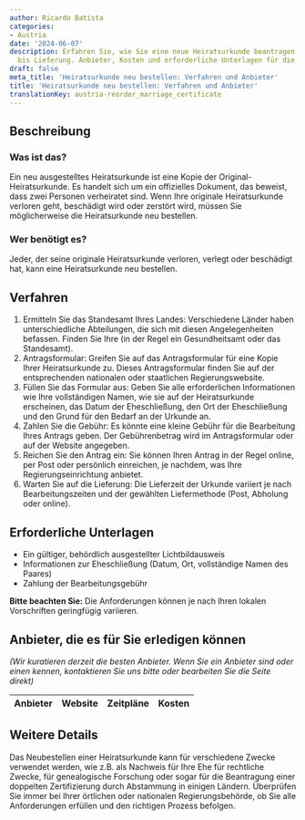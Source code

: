 ```yaml
---
author: Ricardo Batista
categories:
- Austria
date: '2024-06-07'
description: Erfahren Sie, wie Sie eine neue Heiratsurkunde beantragen, von Standesamt
  bis Lieferung. Anbieter, Kosten und erforderliche Unterlagen für die Neubestellung.
draft: false
meta_title: 'Heiratsurkunde neu bestellen: Verfahren und Anbieter'
title: 'Heiratsurkunde neu bestellen: Verfahren und Anbieter'
translationKey: austria-reorder_marriage_certificate
---
```



## Beschreibung
### Was ist das?
Ein neu ausgestelltes Heiratsurkunde ist eine Kopie der Original-Heiratsurkunde. Es handelt sich um ein offizielles Dokument, das beweist, dass zwei Personen verheiratet sind. Wenn Ihre originale Heiratsurkunde verloren geht, beschädigt wird oder zerstört wird, müssen Sie möglicherweise die Heiratsurkunde neu bestellen.

### Wer benötigt es?
Jeder, der seine originale Heiratsurkunde verloren, verlegt oder beschädigt hat, kann eine Heiratsurkunde neu bestellen.

## Verfahren

1. Ermitteln Sie das Standesamt Ihres Landes: Verschiedene Länder haben unterschiedliche Abteilungen, die sich mit diesen Angelegenheiten befassen. Finden Sie Ihre (in der Regel ein Gesundheitsamt oder das Standesamt).
2. Antragsformular: Greifen Sie auf das Antragsformular für eine Kopie Ihrer Heiratsurkunde zu. Dieses Antragsformular finden Sie auf der entsprechenden nationalen oder staatlichen Regierungswebsite.
3. Füllen Sie das Formular aus: Geben Sie alle erforderlichen Informationen wie Ihre vollständigen Namen, wie sie auf der Heiratsurkunde erscheinen, das Datum der Eheschließung, den Ort der Eheschließung und den Grund für den Bedarf an der Urkunde an.
4. Zahlen Sie die Gebühr: Es könnte eine kleine Gebühr für die Bearbeitung Ihres Antrags geben. Der Gebührenbetrag wird im Antragsformular oder auf der Website angegeben.
5. Reichen Sie den Antrag ein: Sie können Ihren Antrag in der Regel online, per Post oder persönlich einreichen, je nachdem, was Ihre Regierungseinrichtung anbietet.
6. Warten Sie auf die Lieferung: Die Lieferzeit der Urkunde variiert je nach Bearbeitungszeiten und der gewählten Liefermethode (Post, Abholung oder online).

## Erforderliche Unterlagen

- Ein gültiger, behördlich ausgestellter Lichtbildausweis
- Informationen zur Eheschließung (Datum, Ort, vollständige Namen des Paares)
- Zahlung der Bearbeitungsgebühr

**Bitte beachten Sie:** Die Anforderungen können je nach Ihren lokalen Vorschriften geringfügig variieren.

## Anbieter, die es für Sie erledigen können

_(Wir kuratieren derzeit die besten Anbieter. Wenn Sie ein Anbieter sind oder einen kennen, kontaktieren Sie uns bitte oder bearbeiten Sie die Seite direkt)_

| Anbieter | Website | Zeitpläne | Kosten |
| --------------- | --------------- | :-------------: | :-------------: |
## Weitere Details
Das Neubestellen einer Heiratsurkunde kann für verschiedene Zwecke verwendet werden, wie z.B. als Nachweis für Ihre Ehe für rechtliche Zwecke, für genealogische Forschung oder sogar für die Beantragung einer doppelten Zertifizierung durch Abstammung in einigen Ländern. Überprüfen Sie immer bei Ihrer örtlichen oder nationalen Regierungsbehörde, ob Sie alle Anforderungen erfüllen und den richtigen Prozess befolgen.
